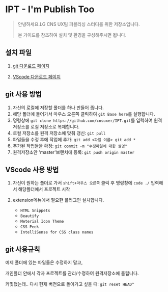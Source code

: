 # **IPT** - **I**'m **P**ublish **T**oo

> 안녕하세요.LG CNS UX팀 퍼블리싱 스터디를 위한 저장소입니다. 
> 
> 본 가이드를 참조하여 설치 및 환경을 구성해주시면 됩니다.


## 설치 파일

1. [git 다운로드 페이지](https://git-scm.com/)

2. [VScode 다운로드 페이지](https://code.visualstudio.com/)


## git 사용 방법

1. 자신의 로컬에 저장할 폴더를 하나 만들어 줍니다.
2. 해당 폴더에 들어가서 마우스 오른쪽 클릭하여 `git Base here`를 실행합니다.
3. 명령창에 `git clone https://github.com/cnsuxer/IPT.git`를 입력하여 원격저장소를 로컬 저장소로 복제합니다.
4. 로컬 저장소를 원격 저장소에 맞춰 갱신: `git pull`
5. 파일들을 수정 후에 작업에 추가: `git add <파일 이름> git add *`
6. 추가된 작업들을 확정: `git commit -m "수정파일에 대한 설명"`
7. 원격저장소안 'master'브랜치에 등록: `git push origin master`


## VScode 사용 방법

1. 자신이 원하는 폴더로 가서 `shift+마우스 오른쪽` 클릭 후 명령창에 `code ./` 입력해서 해당폴더에서 프로젝트 시작
2. extension메뉴에서 필요한 플러그인 설치합니다.

   - `HTML Snippets`
   - `Beautify`
   - `Meterial Icon Theme`
   - `CSS Peek`
   - `IntelliSense for CSS class names`


## git 사용규칙

예제 폴더에 있는 파일들은 수정하지 말고,

개인폴더 안에서 각자 프로젝트를 관리/수정하여 원격저장소에 올립니다.

커밋했는데.. 다시 현재 버전으로 돌아가고 싶을 때: `git reset HEAD^`


